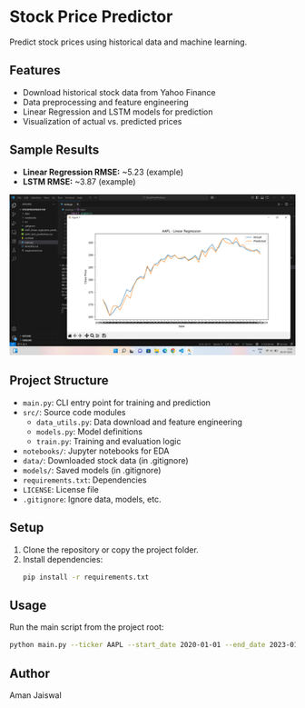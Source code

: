 # Stock Price Predictor

Predict stock prices using historical data and machine learning.

## Features
- Download historical stock data from Yahoo Finance
- Data preprocessing and feature engineering
- Linear Regression and LSTM models for prediction
- Visualization of actual vs. predicted prices

## Sample Results
- **Linear Regression RMSE:** ~5.23 (example)
- **LSTM RMSE:** ~3.87 (example)

![Sample Plot](stockpricepredictor/sample_plot.png)

## Project Structure
- `main.py`: CLI entry point for training and prediction
- `src/`: Source code modules
  - `data_utils.py`: Data download and feature engineering
  - `models.py`: Model definitions
  - `train.py`: Training and evaluation logic
- `notebooks/`: Jupyter notebooks for EDA
- `data/`: Downloaded stock data (in .gitignore)
- `models/`: Saved models (in .gitignore)
- `requirements.txt`: Dependencies
- `LICENSE`: License file
- `.gitignore`: Ignore data, models, etc.

## Setup
1. Clone the repository or copy the project folder.
2. Install dependencies:
   ```bash
   pip install -r requirements.txt
   ```

## Usage
Run the main script from the project root:
```bash
python main.py --ticker AAPL --start_date 2020-01-01 --end_date 2023-01-01
```

## Author
Aman Jaiswal


[samplePlotImage]: stockpricepredictor/sample_plot.png
